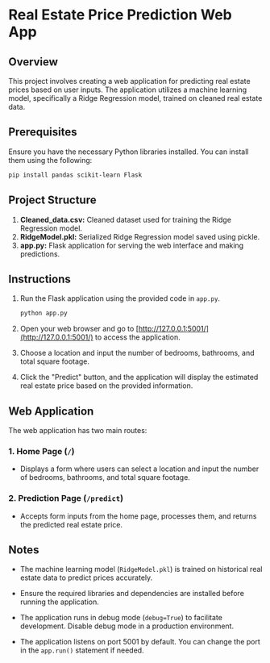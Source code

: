 # Real Estate Price Prediction Web App

## Overview

This project involves creating a web application for predicting real estate prices based on user inputs. The application utilizes a machine learning model, specifically a Ridge Regression model, trained on cleaned real estate data.

## Prerequisites

Ensure you have the necessary Python libraries installed. You can install them using the following:

```bash
pip install pandas scikit-learn Flask
```

## Project Structure

1. **Cleaned_data.csv:** Cleaned dataset used for training the Ridge Regression model.
2. **RidgeModel.pkl:** Serialized Ridge Regression model saved using pickle.
3. **app.py:** Flask application for serving the web interface and making predictions.

## Instructions

1. Run the Flask application using the provided code in `app.py`.
   ```bash
   python app.py
   ```

2. Open your web browser and go to [http://127.0.0.1:5001/](http://127.0.0.1:5001/) to access the application.

3. Choose a location and input the number of bedrooms, bathrooms, and total square footage.

4. Click the "Predict" button, and the application will display the estimated real estate price based on the provided information.

## Web Application

The web application has two main routes:

### 1. Home Page (`/`)

- Displays a form where users can select a location and input the number of bedrooms, bathrooms, and total square footage.

### 2. Prediction Page (`/predict`)

- Accepts form inputs from the home page, processes them, and returns the predicted real estate price.

## Notes

- The machine learning model (`RidgeModel.pkl`) is trained on historical real estate data to predict prices accurately.

- Ensure the required libraries and dependencies are installed before running the application.

- The application runs in debug mode (`debug=True`) to facilitate development. Disable debug mode in a production environment.

- The application listens on port 5001 by default. You can change the port in the `app.run()` statement if needed.

